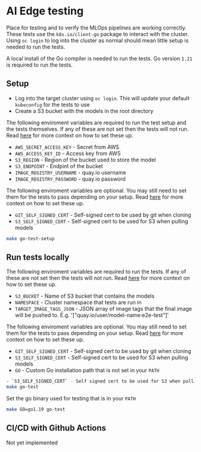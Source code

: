 # AI Edge testing

Place for testing and to verify the MLOps pipelines are working correctly. These tests use the `k8s.io/client-go` package to interact with the cluster. Using `oc login` to log into the cluster as normal should mean little setup is needed to run the tests.

A local install of the Go compiler is needed to run the tests. Go version `1.21` is required to run the tests.

## Setup
- Log into the target cluster using `oc login`. This will update your default `kubeconfig` for the tests to use
- Create a S3 bucket with the models in the root directory

The following enviroment variables are required to run the test setup and the tests themselves. If any of these are not set then the tests will not run. Read [here](../../pipelines/README.md#ai-edge-end-to-end-pipeline) for more context on how to set these up.

- `AWS_SECRET_ACCESS_KEY` - Secret from AWS
- `AWS_ACCESS_KEY_ID` - Access key from AWS
- `S3_REGION` - Region of the bucket used to store the model
- `S3_ENDPOINT` - Endpint of the bucket
- `IMAGE_REGISTRY_USERNAME` - quay.io username
- `IMAGE_REGISTRY_PASSWORD` - quay.io password

The following enviroment variables are optional. You may still need to set them for the tests to pass depending on your setup. Read [here](../../pipelines/README.md#ai-edge-end-to-end-pipeline) for more context on how to set these up.

- `GIT_SELF_SIGNED_CERT` - Self-signed cert to be used by git when cloning
- `S3_SELF_SIGNED_CERT` - Self-signed cert to be used for S3 when pulling models


```bash
make go-test-setup
```

## Run tests locally

The following enviroment variables are required to run the tests. If any of these are not set then the tests will not run. Read [here](../../pipelines/README.md#ai-edge-end-to-end-pipeline) for more context on how to set these up.

- `S3_BUCKET`	- Name of S3 bucket that contains the models
- `NAMESPACE`	- Cluster namespace that tests are run in
- `TARGET_IMAGE_TAGS_JSON`	- JSON array of image tags that the final image will be pushed to. E.g. '["quay.io/user/model-name:e2e-test"]'

The following enviroment variables are optional. You may still need to set them for the tests to pass depending on your setup. Read [here](../../pipelines/README.md#ai-edge-end-to-end-pipeline) for more context on how to set these up.

- `GIT_SELF_SIGNED_CERT` - Self-signed cert to be used by git when cloning
- `S3_SELF_SIGNED_CERT` - Self-signed cert to be used for S3 when pulling models
- `GO` - Custom Go installation path that is not set in your `PATH`

```bash
- `S3_SELF_SIGNED_CERT` - Self signed cert to be used for S3 when pulling models
make go-test
```
Set the go binary used for testing that is in your `PATH`
```bash
make GO=go1.19 go-test
```

## CI/CD with Github Actions
Not yet implemented
